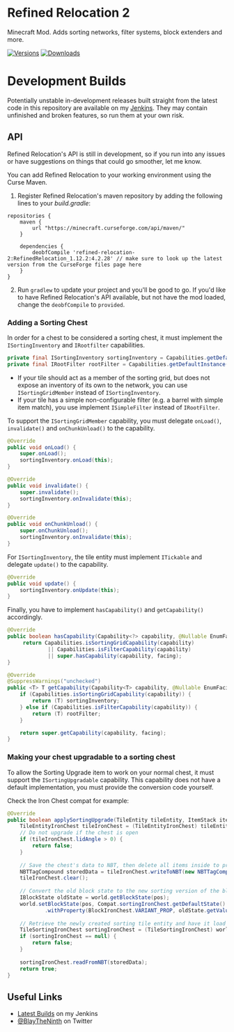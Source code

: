 # Refined Relocation 2

Minecraft Mod. Adds sorting networks, filter systems, block extenders and more.

[![Versions](http://cf.way2muchnoise.eu/versions/refined-relocation-2.svg)](https://minecraft.curseforge.com/projects/refined-relocation-2) [![Downloads](http://cf.way2muchnoise.eu/full_refined-relocation-2_downloads.svg)](https://minecraft.curseforge.com/projects/refined-relocation-2)

# Development Builds
Potentially unstable in-development releases built straight from the latest code in this repository are available on my [Jenkins](http://jenkins.blay09.net).
They may contain unfinished and broken features, so run them at your own risk.

## API

Refined Relocation's API is still in development, so if you run into any issues or have suggestions on things that could go smoother, let me know.

You can add Refined Relocation to your working environment using the Curse Maven.

1. Register Refined Relocation's maven repository by adding the following lines to your _build.gradle_:

```
repositories {
    maven {
        url "https://minecraft.curseforge.com/api/maven/"
    }
    
    dependencies {
        deobfCompile 'refined-relocation-2:RefinedRelocation_1.12.2:4.2.28' // make sure to look up the latest version from the CurseForge files page here
    }
}
```

2. Run `gradlew` to update your project and you'll be good to go. 
If you'd like to have Refined Relocation's API available, but not have the mod loaded, 
change the `deobfCompile` to `provided`.

### Adding a Sorting Chest
In order for a chest to be considered a sorting chest, it must implement the `ISortingInventory` and `IRootfilter` capabilities.
```java
private final ISortingInventory sortingInventory = Capabilities.getDefaultInstance(Capabilities.SORTING_INVENTORY);
private final IRootFilter rootFilter = Capabilities.getDefaultInstance(Capabilities.ROOT_FILTER);
```

* If your tile should act as a member of the sorting grid, but does not expose an inventory of its own to the network, you can use `ISortingGridMember` instead of `ISortingInventory`.
* If your tile has a simple non-configurable filter (e.g. a barrel with simple item match), you use implement `ISimpleFilter` instead of `IRootFilter`.

To support the `ISortingGridMember` capability, you must delegate `onLoad()`, `invalidate()` and `onChunkUnload()` to the capability.
```java
@Override
public void onLoad() {
    super.onLoad();
    sortingInventory.onLoad(this);
}

@Override
public void invalidate() {
    super.invalidate();
    sortingInventory.onInvalidate(this);
}

@Override
public void onChunkUnload() {
    super.onChunkUnload();
    sortingInventory.onInvalidate(this);
}
```

For `ISortingInventory`, the tile entity must implement `ITickable` and delegate `update()` to the capability.
```java
@Override
public void update() {
    sortingInventory.onUpdate(this);
}
```

Finally, you have to implement `hasCapability()` and `getCapability()` accordingly.

```java
@Override
public boolean hasCapability(Capability<?> capability, @Nullable EnumFacing facing) {
     return Capabilities.isSortingGridCapability(capability)
             || Capabilities.isFilterCapability(capability)
             || super.hasCapability(capability, facing);
}

@Override
@SuppressWarnings("unchecked")
public <T> T getCapability(Capability<T> capability, @Nullable EnumFacing facing) {
    if (Capabilities.isSortingGridCapability(capability)) {
        return (T) sortingInventory;
    } else if (Capabilities.isFilterCapability(capability)) {
        return (T) rootFilter;
    }

    return super.getCapability(capability, facing);
}
```

### Making your chest upgradable to a sorting chest
To allow the Sorting Upgrade item to work on your normal chest, it must support the `ISortingUpgradable` capability.
This capability does not have a default implementation, you must provide the conversion code yourself.

Check the Iron Chest compat for example:
```java
@Override
public boolean applySortingUpgrade(TileEntity tileEntity, ItemStack itemStack, EntityPlayer player, World world, BlockPos pos, EnumFacing side, float hitX, float hitY, float hitZ, EnumHand hand) {
    TileEntityIronChest tileIronChest = (TileEntityIronChest) tileEntity;
    // Do not upgrade if the chest is open
    if (tileIronChest.lidAngle > 0) {
        return false;
    }
    
    // Save the chest's data to NBT, then delete all items inside to prevent them from dropping when replacing the block
    NBTTagCompound storedData = tileIronChest.writeToNBT(new NBTTagCompound());
    tileIronChest.clear();
    
    // Convert the old block state to the new sorting version of the block state
    IBlockState oldState = world.getBlockState(pos);
    world.setBlockState(pos, Compat.sortingIronChest.getDefaultState()
            .withProperty(BlockIronChest.VARIANT_PROP, oldState.getValue(BlockIronChest.VARIANT_PROP)));
    
    // Retrieve the newly created sorting tile entity and have it load the previously saved NBT
    TileSortingIronChest sortingIronChest = (TileSortingIronChest) world.getTileEntity(pos);
    if (sortingIronChest == null) {
        return false;
    }
    
    sortingIronChest.readFromNBT(storedData);
    return true;
}
```

## Useful Links
* [Latest Builds](http://jenkins.blay09.net/) on my Jenkins
* [@BlayTheNinth](https://twitter.com/BlayTheNinth) on Twitter